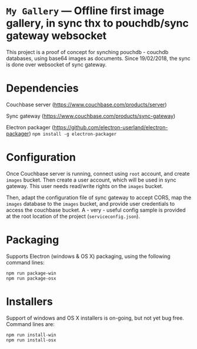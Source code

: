 # `My Gallery` — Offline first image gallery, in sync thx to pouchdb/sync gateway websocket

This project is a proof of concept for synching pouchdb - couchdb databases, using base64 images as documents.
Since 19/02/2018, the sync is done over websocket of sync gateway.

# Dependencies
Couchbase server (https://www.couchbase.com/products/server)

Sync gateway (https://www.couchbase.com/products/sync-gateway)

Electron packager (https://github.com/electron-userland/electron-packager)
`npm install -g electron-packager`

# Configuration
Once Couchbase server is running, connect using `root` account, and create `images` bucket.
Then create a user account, which will be used in sync gateway.
This user needs read/write rights on the `images` bucket.

Then, adapt the configuration file of sync gateway to accept CORS, map the `images` database to the `images` bucket, and provide user credentials to access the couchbase bucket.
A - very - useful config sample is provided at the root location of the project (`serviceconfig.json`).

# Packaging
Supports Electron (windows & OS X) packaging, using the following command lines:

`npm run package-win`<br>
`npm run package-osx`

# Installers
Support of windows and OS X installers is on-going, but not yet bug free. Command lines are:

`npm run install-win`<br>
`npm run install-osx`